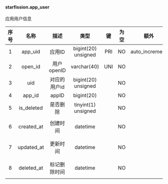 #### starfission.app_user 
应用用户信息

| 序号 | 名称 | 描述 | 类型 | 键 | 为空 | 额外 | 默认值 |
| :--: | :--: | :--: | :--: | :--: | :--: | :--: | :--: |
| 1 | app_uid | 应用ID | bigint(20) unsigned | PRI | NO | auto_increment |  |
| 2 | open_id | 用户openID | varchar(40) | UNI | NO |  |  |
| 3 | uid | 对应的用户id | bigint(20) unsigned |  | NO |  | 0 |
| 4 | app_id | appID | bigint(20) |  | NO |  | 0 |
| 5 | is_deleted | 是否删除 | tinyint(1) unsigned |  | NO |  | 0 |
| 6 | created_at | 创建时间 | datetime |  | NO |  | '0000-00-00 00:00:00' |
| 7 | updated_at | 更新时间 | datetime |  | NO |  | '0000-00-00 00:00:00' |
| 8 | deleted_at | 标记删除时间 | datetime |  | NO |  | '0000-00-00 00:00:00' |
